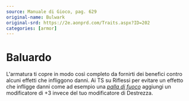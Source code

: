 ```yaml
---
source: Manuale di Gioco, pag. 629
original-name: Bulwark
original-srd: https://2e.aonprd.com/Traits.aspx?ID=202
categories: [armor]
---
```


# Baluardo

L'armatura ti copre in modo così completo da fornirti dei benefici contro alcuni
effetti che infliggono danni. Ai TS su Riflessi per evitare un effetto che
infligge danni come ad esempio una
_[palla di fuoco](/incantesimi/palla-di-fuoco)_ aggiungi un modificatore di +3
invece del tuo modificatore di Destrezza.
